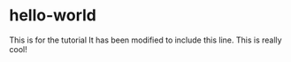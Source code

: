 # hello-world
This is for the tutorial
It has been modified to include this line. This is really cool!

